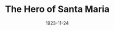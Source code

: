 ---
title: The Hero of Santa Maria
date: 1923-11-24
closing_date:
layout: productions
featured_image:
image_caption:
image_credit:
playbill:
Theatre: Theatre Jacksonville
cast:
- The Hero of Santa Maria: James Merryweather Hines
- Bernard P. Foss: Fred Mullikin
- Nathan Fisher: G. E. Muriel
- Martin Fisher: Harwood Rosser
- Elmira Fisher: Isabel Williams
- Theodore Q. Wilkinson: Joseph Marron
- Edward Martin Fisher: W. McL. Christie
crew:
- Director: Harrison Gibbs Prentice
- Scene Arrangement: Mrs. Lee Guest
external_links:
---